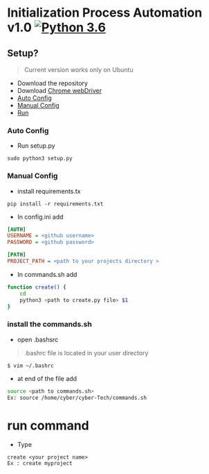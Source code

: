 # Initialization Process Automation v1.0 [![Python 3.6](https://img.shields.io/badge/python-3.6-blue.svg)](https://www.python.org/downloads/release/python-360/)


## Setup?
> Current version works only on Ubuntu
* Download the repository
* Download [Chrome webDriver](http://chromedriver.chromium.org/downloads)
* [Auto Config](#auto-config)
* [Manual Config](#manual-config)
* [Run](#run)


### Auto Config
* Run setup.py 
```terminal
sudo python3 setup.py
```
### Manual Config

* install requirements.tx 
```terminal 
pip install -r requirements.txt
```
* In config.ini add 
```ini
[AUTH]
USERNAME = <github username>
PASSWORD = <github password>

[PATH]
PROJECT_PATH = <path to your projects directory >
```
* In commands.sh add 
```sh
function create() {
    cd
    python3 <path to create.py file> $1 
}

```
### install the commands.sh
* open  .bashsrc 
> .bashrc file is located in your user directory
```terminal 
$ vim ~/.bashrc
```
* at end of the file add
```sh
source <path to commands.sh> 
Ex: source /home/cyber/cyber-Tech/commands.sh
```
# run command
* Type 
```terminal 
create <your project name>
Ex : create myproject
```

